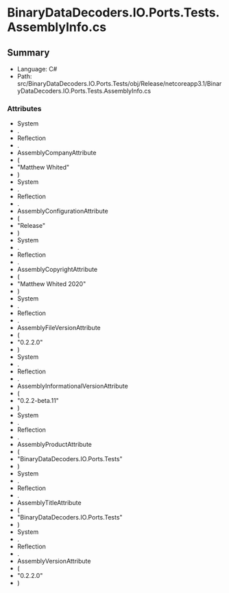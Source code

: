 ﻿# BinaryDataDecoders.IO.Ports.Tests.AssemblyInfo.cs

## Summary

* Language: C#
* Path: src/BinaryDataDecoders.IO.Ports.Tests/obj/Release/netcoreapp3.1/BinaryDataDecoders.IO.Ports.Tests.AssemblyInfo.cs

### Attributes

 - System
 - .
 - Reflection
 - .
 - AssemblyCompanyAttribute
 - (
 - "Matthew Whited"
 - )
 - System
 - .
 - Reflection
 - .
 - AssemblyConfigurationAttribute
 - (
 - "Release"
 - )
 - System
 - .
 - Reflection
 - .
 - AssemblyCopyrightAttribute
 - (
 - "Matthew Whited 2020"
 - )
 - System
 - .
 - Reflection
 - .
 - AssemblyFileVersionAttribute
 - (
 - "0.2.2.0"
 - )
 - System
 - .
 - Reflection
 - .
 - AssemblyInformationalVersionAttribute
 - (
 - "0.2.2-beta.11"
 - )
 - System
 - .
 - Reflection
 - .
 - AssemblyProductAttribute
 - (
 - "BinaryDataDecoders.IO.Ports.Tests"
 - )
 - System
 - .
 - Reflection
 - .
 - AssemblyTitleAttribute
 - (
 - "BinaryDataDecoders.IO.Ports.Tests"
 - )
 - System
 - .
 - Reflection
 - .
 - AssemblyVersionAttribute
 - (
 - "0.2.2.0"
 - )

